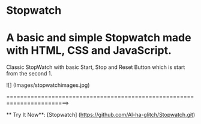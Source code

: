 # Stopwatch
# A basic and simple Stopwatch made with HTML, CSS and JavaScript.

Classic StopWatch with basic Start, Stop and Reset Button which is start from the second 1.

![] (Images/stopwatchimages.jpg)

========================================================================>

** Try It Now**: [Stopwatch] (https://github.com/Al-ha-glitch/Stopwatch.git)
